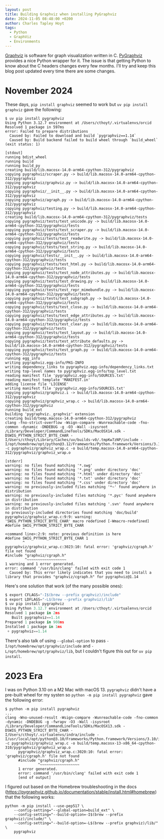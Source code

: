 ```yaml
---
layout: post
title: Building Graphviz when installing PyGraphviz
date: 2024-11-05 08:48:00 +0200
author: Charles Tapley Hoyt
tags:
  - Python
  - GraphViz
  - Environments
---
```


[Graphviz](https://graphviz.org) is software for graph visualization written in C.
[PyGraphviz](https://pypi.org/project/pygraphviz) provides a nice Python wrapper for it.
The issue is that getting Python to know about the C headers changes every few months.
I'll try and keep this blog post updated every time there are some changes.

# November 2024

These days, `pip install graphviz` seemed to work but `uv pip install graphviz` gave the following:

```console
$ uv pip install pygraphviz
Using Python 3.12.7 environment at /Users/cthoyt/.virtualenvs/orcid
Resolved 1 package in 597ms
error: Failed to prepare distributions
  Caused by: Failed to download and build `pygraphviz==1.14`
  Caused by: Build backend failed to build wheel through `build_wheel` (exit status: 1)

[stdout]
running bdist_wheel
running build
running build_py
creating build/lib.macosx-14.0-arm64-cpython-312/pygraphviz
copying pygraphviz/scraper.py -> build/lib.macosx-14.0-arm64-cpython-312/pygraphviz
copying pygraphviz/graphviz.py -> build/lib.macosx-14.0-arm64-cpython-312/pygraphviz
copying pygraphviz/__init__.py -> build/lib.macosx-14.0-arm64-cpython-312/pygraphviz
copying pygraphviz/agraph.py -> build/lib.macosx-14.0-arm64-cpython-312/pygraphviz
copying pygraphviz/testing.py -> build/lib.macosx-14.0-arm64-cpython-312/pygraphviz
creating build/lib.macosx-14.0-arm64-cpython-312/pygraphviz/tests
copying pygraphviz/tests/test_unicode.py -> build/lib.macosx-14.0-arm64-cpython-312/pygraphviz/tests
copying pygraphviz/tests/test_scraper.py -> build/lib.macosx-14.0-arm64-cpython-312/pygraphviz/tests
copying pygraphviz/tests/test_readwrite.py -> build/lib.macosx-14.0-arm64-cpython-312/pygraphviz/tests
copying pygraphviz/tests/test_string.py -> build/lib.macosx-14.0-arm64-cpython-312/pygraphviz/tests
copying pygraphviz/tests/__init__.py -> build/lib.macosx-14.0-arm64-cpython-312/pygraphviz/tests
copying pygraphviz/tests/test_html.py -> build/lib.macosx-14.0-arm64-cpython-312/pygraphviz/tests
copying pygraphviz/tests/test_node_attributes.py -> build/lib.macosx-14.0-arm64-cpython-312/pygraphviz/tests
copying pygraphviz/tests/test_drawing.py -> build/lib.macosx-14.0-arm64-cpython-312/pygraphviz/tests
copying pygraphviz/tests/test_repr_mimebundle.py -> build/lib.macosx-14.0-arm64-cpython-312/pygraphviz/tests
copying pygraphviz/tests/test_subgraph.py -> build/lib.macosx-14.0-arm64-cpython-312/pygraphviz/tests
copying pygraphviz/tests/test_close.py -> build/lib.macosx-14.0-arm64-cpython-312/pygraphviz/tests
copying pygraphviz/tests/test_edge_attributes.py -> build/lib.macosx-14.0-arm64-cpython-312/pygraphviz/tests
copying pygraphviz/tests/test_clear.py -> build/lib.macosx-14.0-arm64-cpython-312/pygraphviz/tests
copying pygraphviz/tests/test_layout.py -> build/lib.macosx-14.0-arm64-cpython-312/pygraphviz/tests
copying pygraphviz/tests/test_attribute_defaults.py -> build/lib.macosx-14.0-arm64-cpython-312/pygraphviz/tests
copying pygraphviz/tests/test_graph.py -> build/lib.macosx-14.0-arm64-cpython-312/pygraphviz/tests
running egg_info
writing pygraphviz.egg-info/PKG-INFO
writing dependency_links to pygraphviz.egg-info/dependency_links.txt
writing top-level names to pygraphviz.egg-info/top_level.txt
reading manifest file 'pygraphviz.egg-info/SOURCES.txt'
reading manifest template 'MANIFEST.in'
adding license file 'LICENSE'
writing manifest file 'pygraphviz.egg-info/SOURCES.txt'
copying pygraphviz/graphviz.i -> build/lib.macosx-14.0-arm64-cpython-312/pygraphviz
copying pygraphviz/graphviz_wrap.c -> build/lib.macosx-14.0-arm64-cpython-312/pygraphviz
running build_ext
building 'pygraphviz._graphviz' extension
creating build/temp.macosx-14.0-arm64-cpython-312/pygraphviz
clang -fno-strict-overflow -Wsign-compare -Wunreachable-code -fno-common -dynamic -DNDEBUG -g -O3 -Wall -isysroot /Library/Developer/CommandLineTools/SDKs/MacOSX14.sdk -DSWIG_PYTHON_STRICT_BYTE_CHAR -I/Users/cthoyt/Library/Caches/uv/builds-v0/.tmpKw7zNP/include -I/opt/homebrew/opt/python@3.12/Frameworks/Python.framework/Versions/3.12/include/python3.12 -c pygraphviz/graphviz_wrap.c -o build/temp.macosx-14.0-arm64-cpython-312/pygraphviz/graphviz_wrap.o

[stderr]
warning: no files found matching '*.swg'
warning: no files found matching '*.png' under directory 'doc'
warning: no files found matching '*.html' under directory 'doc'
warning: no files found matching '*.txt' under directory 'doc'
warning: no files found matching '*.css' under directory 'doc'
warning: no previously-included files matching '*~' found anywhere in distribution
warning: no previously-included files matching '*.pyc' found anywhere in distribution
warning: no previously-included files matching '.svn' found anywhere in distribution
no previously-included directories found matching 'doc/build'
pygraphviz/graphviz_wrap.c:9:9: warning: 'SWIG_PYTHON_STRICT_BYTE_CHAR' macro redefined [-Wmacro-redefined]
#define SWIG_PYTHON_STRICT_BYTE_CHAR
        ^
<command line>:2:9: note: previous definition is here
#define SWIG_PYTHON_STRICT_BYTE_CHAR 1
        ^
pygraphviz/graphviz_wrap.c:3023:10: fatal error: 'graphviz/cgraph.h' file not found
#include "graphviz/cgraph.h"
         ^~~~~~~~~~~~~~~~~~~
1 warning and 1 error generated.
error: command '/usr/bin/clang' failed with exit code 1
  Caused by: This error likely indicates that you need to install a library that provides "graphviz/cgraph.h" for pygraphviz@1.14
```

Here's one solution that work (of the many possible ones):

```python
$ export CFLAGS="-I$(brew --prefix graphviz)/include"
$ export LDFLAGS="-L$(brew --prefix graphviz)/lib"
$ uv pip install pygraphviz
Using Python 3.12.7 environment at /Users/cthoyt/.virtualenvs/orcid
Resolved 1 package in 2ms
   Built pygraphviz==1.14
Prepared 1 package in 908ms
Installed 1 package in 1ms
 + pygraphviz==1.14
```

There's also talk of using `--global-option` to pass `-I/opt/homebrew/opt/graphviz/include` and 
`-L/opt/homebrew/opt/graphviz/lib`, but I couldn't figure this out for `uv pip install`.

# 2023 Era

I was on Python 3.10 on a M2 Mac with macOS 13. `pygraphviz` didn't have a pre-built wheel for my
systen so `python -m pip install pygraphviz`  gave the following error:

```console
$ python -m pip install pygraphviz
...
clang -Wno-unused-result -Wsign-compare -Wunreachable-code -fno-common -dynamic -DNDEBUG -g -fwrapv -O3 -Wall -isysroot /Library/Developer/CommandLineTools/SDKs/MacOSX13.sdk -DSWIG_PYTHON_STRICT_BYTE_CHAR -I/Users/cthoyt/.virtualenvs/indra/include -I/usr/local/opt/python@3.10/Frameworks/Python.framework/Versions/3.10/include/python3.10 -c pygraphviz/graphviz_wrap.c -o build/temp.macosx-13-x86_64-cpython-310/pygraphviz/graphviz_wrap.o
      pygraphviz/graphviz_wrap.c:3020:10: fatal error: 'graphviz/cgraph.h' file not found
      #include "graphviz/cgraph.h"
               ^~~~~~~~~~~~~~~~~~~
      1 error generated.
      error: command '/usr/bin/clang' failed with exit code 1
      [end of output]
```

I figured out based on the Homebrew troubleshooting in the docs
(https://pygraphviz.github.io/documentation/stable/install.html#homebrew) that the following works:

```shell
python -m pip install --use-pep517 \
    --config-setting="--global-option=build_ext" \
    --config-setting="--build-option=-I$(brew --prefix graphviz)/include/" \
    --config-setting="--build-option=-L$(brew --prefix graphviz)/lib/" \
    pygraphviz
```
